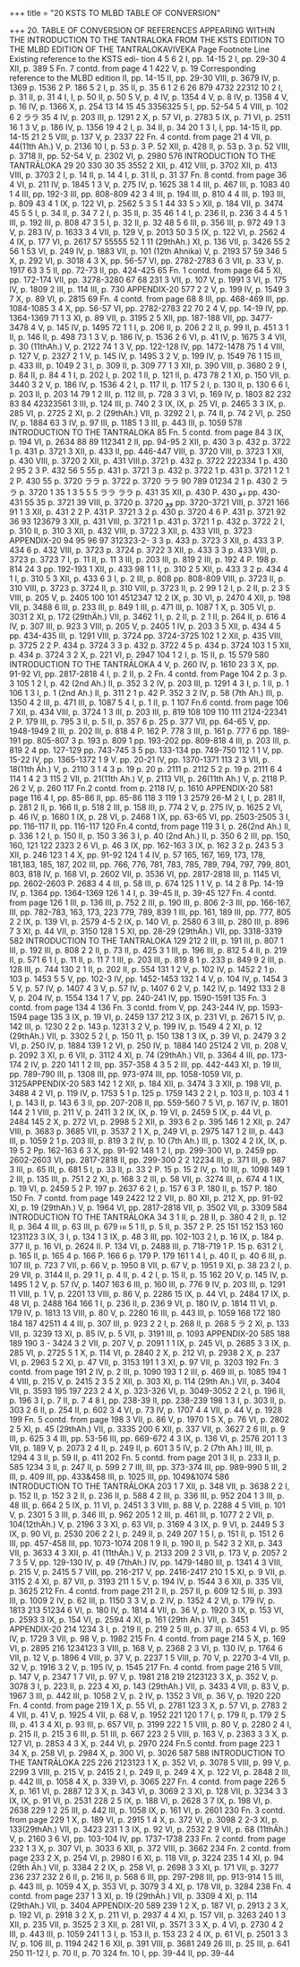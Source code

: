 +++
title = "20 KSTS TO MLBD TABLE OF CONVERSION"

+++
20. TABLE OF CONVERSION OF REFERENCES APPEARING WITHIN THE INTRODUCTION TO THE TANTRALOKA FROM THE KSTS EDITION TO THE MLBD EDITION OF THE TANTRALOKAVIVEKA 
Page Footnote Line Existing reference 
to the KSTS edi- 
tion 
4 
5 
6 
2 
I, pp. 14-15 
2 
I, pp. 29-30 
4 
XII, p. 389 
5 Fn. 7 contd. from 
page 4 
1 
422 
V, p. 19 
Corresponding reference to the MLBD edition 
II, pp. 14-15 II, pp. 29-30 
VIII, p. 3679 
IV, p. 1369 p. 1536 
2 
P. 186 
5 
2 
I, p. 35 
II, p. 35 
6 
1 
2 
6 
26 
879 
4732 
22312 
10 
2 
I, p. 31 
II, p. 31 
4 
I, 
I, p. 50 
II, p. 50 
5 
V, p. 4 
IV, p. 1354 
4 
V, p. 8 
IV, p. 1358 
4 
V, p. 16 
IV, p. 1366 
X, p. 254 
13 
14 
15 
45 
3356325 
5 
I, pp. 52-54 
5 
4 
VIII, p. 102 
6 
2 
ララ 
35 
4 
IV, p. 203 
III, p. 1291 
2 
X, p. 57 
VI, p. 2783 
5 
IX, p. 71 
VI, p. 2511 
16 
1 
3 V, p. 186 
IV, p. 1356 
19 
4 
2 
I, p. 34 
II, p. 34 
20 
1 
3 
I, 
I, pp. 14-15 
II, pp. 14-15 
21 
2 
5 
VIII, p. 137 
V, p. 2337 
22 Fn. 4 contd. from 
page 21 
4 
VII, p. 44(11th Ah.) V, p. 2136 
10 
I, p. 53 
p. 3 
P. 52 
XII, p. 428 
II, p. 53 
p. 3 p. 52 
VIII, p. 3718 II, pp. 52-54 
V, p. 2302 
VI, p. 2980 
576 
INTRODUCTION TO THE TANTRĀLOKA 
29 
20 
330 
30 
35 
3552 
2 
XII, p. 412 
VIII, p. 3702 
XII, p. 413 
VIII, p. 3703 
2 
I, p. 14 
II, p. 14 
4 
I, p. 31 
II, p. 31 
37 Fn. 8 contd. from 
page 36 
4 
VI, p. 211 
IV, p. 1845 
1 
3 
V, p. 275 
IV, p. 1625 
38 
1 
4 
III, p. 467 
III, p. 1083 
40 
1 
4 
III, pp. 192-3 
III, pp. 808-809 
42 
3 
4 
III, p. 194 
III, p. 810 
4 
4 
III, p. 193 
III, p. 809 
43 
4 
1 
IX, p. 122 
VI, p. 2562 
5 
3 
כ 5 
33 
44 
1 
5 
XII, p. 184 
VII, p. 3474 
45 
5 
5 
I, p. 34 
II, p. 34 
7 
2 
I, p. 35 
II, p. 35 
46 
1 
4 I, p. 236 
II, p. 236 
3 
4 
4 
5 
1 
III, p. 192 
III, p. 808 
47 
3 
5 
I, p. 32 
II, p. 32 
48 
5 
6 
III, p. 356 
III, p. 972 
49 
1 
3 
V, p. 283 
IV, p. 1633 
3 
4 
VII, p. 129 
V, p. 2013 
50 
3 
5 
IX, p. 122 
VI, p. 2562 
4 
4 
IX, p. 177 
VI, p. 2617 
57 
55555 
52 
1 
11 
(29thAh.) XI, p. 136 VII, p. 3426 
55 
2 
56 
1 
53 
VI, p. 249 
IV, p. 1883 
VII, p. 101 
(12th Ahnika) 
V, p. 2193 
57 
59 
346 
5 
X, p. 292 
VI, p. 3018 
4 
3 
X, pp. 56-57 
VI, pp. 2782-2783 
6 
3 
VII, p. 33 
V, p. 1917 
63 
3 
5 
II, pp. 72-73 
II, pp. 424-425 
65 Fn. 1 contd. from 
page 64 
5 
XI, pp. 172-174 
VII, pp. 3278-3280 
67 
68 
231 
3 
VII, p. 107 
V, p. 1991 
3 
VI, p. 175 
IV, p. 1809 
2 
III, p. 114 
III, p. 730 
APPENDIX-20 
577 
2 
2 
V, p. 199 
IV, p. 1549 
3 
7 
X, p. 89 
VI, p. 2815 
69 Fn. 4 contd. from 
page 68 
8 
III, pp. 468-469 
III, pp. 1084-1085 
3 
4 
X, pp. 56-57 
VI, pp. 2782-2783 
22 
70 
2 
4 
V, pp. 14-19 
IV, pp. 1364-1369 
71 
1 
3 
XI, p. 89 
VII, p. 3195 
2 
5 
XII, pp. 187-188 
VII, pp. 3477-3478 
4 
V, p. 145 
IV, p. 1495 
72 
1 
1 
I, p. 206 
II, p. 206 
2 
2 
II, p. 99 
II, p. 451 
3 
1 
II, p. 146 
II, p. 498 
73 
1 
3 
V, p. 186 
IV, p. 1536 
2 
6 
VI, p. 41 
IV, p. 1675 
3 
4 
VII, p. 30 (11thAh.) 
V, p. 2122 
74 
1 
3 
V, pp. 122-128 
IV, pp. 1472-1478 
75 
1 
4 
VIII, p. 127 
V, p. 2327 
2 
1 
V, p. 145 
IV, p. 1495 
3 
2 
V, p. 199 
IV, p. 1549 
76 
1 
15 
III, p. 433 
III, p. 1049 
2 
3 
I, p. 309 
II, p. 309 
77 
1 
3 
XII, p. 390 
VIII, p. 3680 
2 
9 
I, p. 84 
II, p. 84 
4 
1 
I, p. 202 
I, p. 202 
1 
II, p. 121 
II, p. 473 
78 
2 
1 
XI, p. 150 
VII, p. 3440 
3 
2 
V, p. 186 
IV, p. 1536 
4 
2 
I, p. 117 
II, p. 117 
5 
2 
I, p. 130 
II, p. 130 
6 
6 
I, p. 203 
II, p. 203 
14 
79 
1 
2 
III, p. 112 
III, p. 728 
3 
3 
VI, p. 169 
IV, p. 1803 
82 
232 
83 
84 
42323561 
3 
III, p. 124 
III, p. 740 
2 
3 
IX, 
IX, p. 25 
VI, p. 2465 
3 
3 
IX, p. 285 
VI, p. 2725 
2 
XI, p. 2 (29thAh.) 
VII, p. 3292 
2 
I, p. 74 
II, p. 74 
2 VI, p. 250 
IV, p. 1884 
63 
3 
IV, p. 97 
III, p. 1185 
1 
3 
III, p. 443 
III, p. 1059 
578 
INTRODUCTION TO THE TANTRALOKA 
85 Fn. 5 contd. from 
page 84 
3 
IX, p. 194 
VI, p. 2634 
88 
89 
112341 
2 
II, pp. 94-95 
2 
XII, p. 430 
3 
p. 432 
p. 3722 
1 
p. 431 
p. 3721 
3 
XII, p. 433 
II, pp. 446-447 
VIII, p. 3720 
VIII, p. 3723 
1 
XII, p. 430 
VIII, p. 3720 
2 
XII, p. 431 
VIII.p. 3721 
p. 432 
p. 3722 
222334 
1 
p. 430 
2 
95 
2 
3 
P. 432 
56 
5 
55 
p. 431 
p. 3721 
3 
p. 432 
p. 3722 
1 
p. 431 
p. 3721 
1 
2 
1 
2 
P. 430 
55 
p. 3720 
ララ 
p. 3722 
p. 3720 
ララ 
90 
789 
01234 
2 
1 
p. 430 
2 
ララ 
p. 3720 
1 
35 
1 
3 
5 
5 
5 
ララ 
ララ 
p. 431 
35 
XII, p. 430 
P. 
دو 
430 
pp. 430-431 
55 
35 
p. 3721 
39 
VIII, p. 3720 
p. 3720 
وو 
pp. 3720-3721 VIII, p. 3721 
166 
91 
1 
3 
XII, p. 431 
2 
2 
P. 431 
P. 
3721 
3 
2 
p. 430 
p. 3720 
4 
6 
P. 431 
p. 3721 
92 
36 
93 
123679 
3 XII, p. 431 
VIII, p. 3721 
1 
p. 431 
p. 3721 
1 
p. 432 
p. 3722 
2 
I, p. 310 
II, p. 310 
3 
XII, p. 432 
VIII, p. 3722 
3 
XII, p. 433 
VIII, p. 3723 
APPENDIX-20 
94 
95 
96 
97 
312323-2- 
3 3 
p. 433 
p. 3723 
3 
XII, p. 433 
3 
P. 434 
6 
p. 432 
VIII, p. 3723 p. 3724 
p. 3722 
3 
XII, p. 433 
3 3 
p. 433 
VIII, p. 3723 p. 3723 
7 
I, p. 11 
II, p. 11 
3 
III, p. 203 
III, p. 819 
2 
III, p. 192 
4 
P. 198 
p. 814 
24 
3 
pp. 192-193 
1 
XII, p. 433 
98 
1 
1 
I, p. 310 
2 
5 
XII, p. 433 
3 
2 
p. 434 
4 
1 
I, p. 310 
5 
3 
XII, p. 433 
6 
3 I, p. 2 
III, p. 808 
pp. 808-809 VIII, p. 3723 II, p. 310 
VIII, p. 3723 
p. 3724 II, p. 310 
VIII, p. 3723 
II, p. 2 
99 
1 
2 
I, p. 2 
II, p. 2 
3 
5 
VIII, p. 205 
V, p. 2405 
100 
101 
4512347 
12 
2 
IX, p. 30 
VI, p. 2470 
4 
XII, p. 198 
VII, p. 3488 
6 
III, p. 233 
III, p. 849 
1 
III, p. 471 
III, p. 1087 
1 
X, p. 305 
VI, p. 3031 
2 
XI, p. 172 (29thÄh.) VII, p. 3462 
1 
I, p. 2 
II, p. 2 
1 
II, p. 264 
II, p. 616 
4 
IV, p. 307 
III, p. 923 
3 
VIII, p. 205 
V, p. 2405 
1 
IV, p. 203 
3 
5 
XII, p. 434 
4 
5 
pp. 434-435 
III, p. 1291 
VIII, p. 3724 pp. 3724-3725 
102 
1 
2 XII, p. 435 
VIII, p. 3725 
2 
2 
P. 434 
p. 3724 
3 
3 
p. 432 
p. 3722 
4 
5 
p. 434 
p. 3724 
103 
1 
5 
XII, p. 434 
p. 3724 
3 
2 
X, p. 221 
VI, p. 2947 
104 
1 
2 
I, p. 15 
II, p. 15 
579 
580 
INTRODUCTION TO THE TANTRĀLOKA 
4 
V, p. 260 
IV, p. 1610 
23 
3 
X, pp. 91-92 
VI, pp. 2817-2818 
4 
I, p. 2 
II, p. 2 
Fn. 4 contd. from 
Page 104 
2 
p. 3 
p. 3 
105 
1 
2 
I, p. 42 (2nd Ah.) II, p. 352 
3 
2 
IV, p. 203 
III, p. 1291 
4 
3 
I, p. 1 
II, p. 1 
106 
1 
3 
I, p. 1 (2nd Ah.) 
II, p. 311 
2 
1 
p. 42 
P. 352 
3 
2 
IV, p. 58 (7th Ah.) III, p. 1350 
4 
2 
III, p. 471 
III, p. 1087 
5 
4 
I, p. 1 
II, p. 1 
107 Fn.6 contd. from 
page 106 
7 
XII, p. 434 
VIII, p. 3724 
1 
3 
III, p. 203 
III, p. 819 
108 
109 
110 
111 
2124-22341 
2 
P. 179 
III, p. 795 
3 
II, p. 5 
II, p. 357 
6 
p. 25 
p. 377 
VII, pp. 64-65 
V, pp. 1948-1949 
2 
III, p. 202 
III, p. 818 
4 
P. 162 
P. 778 
3 
III, p. 161 
p. 777 
6 
pp. 189-191 
pp. 805-807 
3 
p. 193 
p. 809 
1 
pp. 193-202 
pp. 809-818 
4 
III, p. 203 
III, p. 819 
2 
4 
pp. 127-129 
pp. 743-745 
3 
5 
pp. 133-134 
pp. 749-750 
112 1 
1 
V, pp. 15-22 
IV, pp. 1365-1372 
1 
9 
V. pp. 20-21 
IV, pp. 1370-1371 
113 
2 
3 
VII, p. 18(11th Äh.) V, p. 2110 
3 
1 
4 
3 
p. 19 p. 20 
p. 2111 
p. 2112 
5 
2 
p. 19 
p. 2111 
6 
4 
114 
1 
4 
2 
3 
115 
2 
VII, p. 21(11th Ah.) V, p. 2113 
VII, p. 26(11th Ah.) V, p. 2118 P. 26 
2 V, p. 260 
117 Fn.2 contd. from 
p. 2118 
IV, p. 1610 
APPENDIX-20 
581 
page 116 
4 
I, pp. 85-86 
II, pp. 85-86 
118 
3 
119 
1 
3 
2579 26-M 
2 
I, 
I, p. 281 
II, p. 281 
2 
II, p. 166 
II, p. 518 
2 
III, p. 158 
III, p. 774 
2 
V, p. 275 
IV, p. 1625 
2 
VI, p. 46 
IV, p. 1680 
1 
IX, p. 28 
VI, p. 2468 
1 
IX, pp. 63-65 
VI, pp. 2503-2505 
3 
I, pp. 116-117 
II, pp. 116-117 
120 Fn.4 contd, from 
page 119 
3 
I, p. 26(2nd Ah.) 
II, p. 336 
1 
2 
I, p. 150 
II, p. 150 
3 
36 
3 
I, p. 40 (2nd Ah.) 
II, p. 350 
6 
2 
III, pp. 150, 160, 
121 
122 
2323 
2 
6 
VI, p. 46 
3 
IX, pp. 162-163 
3 
IX, p. 162 
3 
2 
p. 243 
5 
3 
XII, p. 246 
123 
1 
4 
X, pp. 91-92 
124 
1 
4 
IV, p. 57 
165, 167, 169, 173, 
178, 181,183, 185, 187, 202 
III, pp. 766, 776, 781, 783, 785, 789, 794, 797, 799, 801, 803, 818 
IV, p. 168 
VI, p. 2602 
VII, p. 3536 
VI, pp. 2817-2818 
III, p. 1145 
VI, pp. 2602-2603 
P. 2683 
4 
4 
III, p. 58 
III, p. 674 
125 
1 
1 
V, p. 14 
2 
8 
Pp. 14-19 
IV, p. 1364 pp. 1364-1369 
126 
1 
4 
I, p. 39-45 
II, p. 39-45 
127 Fn. 4 contd. from 
page 126 
1 
III, p. 136 
III, p. 752 
2 
III, p. 190 
III, p. 806 
2-3 
III, pp. 166-167, 
III, pp. 782-783, 
163, 173, 223 
779, 789, 839 
1 
III, pp. 161, 189 
III, pp. 777, 805 
2 
2 
IX, p. 139 
VI, p. 2579 
4-5 
2 
IX, p. 140 
VI, p. 2580 
6 
3 
III, p. 280 
III, p. 896 
7 
3 
XI, p. 44 
VII, p. 3150 
128 
1 
5 
XI, pp. 28-29 
(29thÄh.) 
VII, pp. 3318-3319 
582 
INTRODUCTION TO THE TANTRALOKA 
129 
212 
2 
III, p. 191 
III, p. 807 
1 
III, p. 192 
III, p. 808 
2 
2 
II, p. 73 
II, p. 425 
3 
1 
III, p. 196 
III, p. 812 
5 
4 
II, p. 219 
II, p. 571 
6 
1 
I, p. 11 
II, p. 11 
7 
1 
III, p. 203 
III, p. 819 
8 
1 
p. 233 
p. 849 
9 
2 
III, p. 128 
III, p. 744 
130 
2 
1 
II, p. 202 
II, p. 554 
131 
1 
2 
V, p. 102 
IV, p. 1452 
2 
1 
p. 103 
p. 1453 
5 
5 
V, pp. 102-3 
IV, pp. 1452-1453 
132 
1 
4 
V, p. 104 
IV, p. 1454 
3 
5 
V, p. 57 
IV, p. 1407 
4 
3 
V, p. 57 
IV, p. 1407 
6 
2 
V, p. 142 
IV, p. 1492 
133 
2 
8 
V, p. 204 
IV, p. 1554 
134 
1 
7 
V, pp. 240-241 
IV, pp. 1590-1591 
135 Fn. 3 contd. from 
page 134 4 136 Fn. 3 contd. from 
V, pp. 243-244 
IV, pp. 1593-1594 
page 135 
3 
IX, p. 19 
VI, p. 2459 
137 
212 
3 
IX, p. 231 
VI, p. 2671 
5 IV, p. 142 
III, p. 1230 
2 
2 
p. 143 
p. 1231 
3 
2 
V, p. 199 
IV, p. 1549 
4 
2 
XI, p. 12 (29thAh.) VII, p. 3302 
5 
2 
I, p. 150 
11, p. 150 
138 
1 
3 
IX, p. 39 
VI, p. 2479 
3 
2 
VI, p. 250 
IV, p. 1884 
139 
1 
2 
VI, p. 250 
IV, p. 1884 
140 
25124 
2 
VII, p. 208 
V, p. 2092 
3 XI, p. 6 
VII, p. 3112 
4 
XI, p. 74 (29thAh.) 
VII, p. 3364 
4 
III, pp. 173-174 
2 
IV, p. 220 
141 
1 
2 
III, pp. 357-358 
4 
3 
5 
2 
III, pp. 442-443 
XI, p. 19 
III, pp. 789-790 
III, p. 1308 
III, pp. 973-974 
III, pp. 1058-1059 VII, p. 3125APPENDIX-20 
583 
142 
1 
2 
XII, p. 184 
XII, p. 3474 
3 
3 
XII, p. 198 
VII, p. 3488 
4 
2 
VI, p. 119 
IV, p. 1753 
5 
1 
p. 125 
p. 1759 
143 
2 
2 
I, p. 103 
II, p. 103 
4 
1 
I, p. 143 
II, p. 143 
6 
3 
II, pp. 207-208 
II, pp. 559-560 
7 
5 
VI, p. 167 
IV, p. 1801 
144 
2 
1 
VIII, p. 211 
V, p. 2411 
3 
2 
IX, 
IX, p. 19 
VI, p. 2459 
5 
IX, p. 44 
VI, p. 2484 
145 
2 
X, p. 272 
VI, p. 2998 
5 
2 
XII, p. 393 
6 
2 
p. 395 
146 
1 
2 
XII, p. 247 
VIII, p. 3683 
p. 3685 
VII, p. 3537 
2 
1 
X, p, 249 
VI, p. 2975 
147 
1 
2 
III, p. 443 
III, p. 1059 
2 
1 
p. 203 
III, p. 819 
3 
2 
IV, p. 10 (7th Ah.) III, p. 1302 
4 
2 IX, 
IX, p. 19 
5 
2 
Pp. 162-163 
6 
3 
X, pp. 91-92 
148 
1 
2 
I, pp. 299-300 
VI, p. 2459 
pp. 2602-2603 
VI, pp. 2817-2818 
II, pp. 299-300 
2 
2 
12234 
III, p. 371 
III, p. 987 
3 
III, p. 65 
III, p. 681 
5 
I, p. 33 
II, p. 33 
2 
P. 15 
p. 15 
2 
IV, p. 10 
III, p. 1098 
149 
1 
2 
III, p. 135 
III, p. 751 
2 
2 
XI, p. 168 
3 
2 
III, p. 58 
VII, p. 3274 III, p. 674 
4 
1 
IX, p. 19 
VI, p. 2459 
5 
2 
P. 197 
p. 2637 
6 
2 I, p. 157 
6 
3 
P. 180 
II, p. 157 P. 180 
150 Fn. 7 contd. from 
page 149 
2422 
12 
2 
VII, p. 80 XII, p. 212 
X, pp. 91-92 
XI, p. 19 (29thAh.) 
V, p. 1964 
VI, pp. 2817-2818 
VII, p. 3502 
VII, p. 3309 
584 
INTRODUCTION TO THE TANTRĀLOKA 
34 
3 
1 
II, p. 28 
II, p. 380 
4 
2 
II, p. 12 
II, p. 364 
4 
III, p. 63 
III, p. 679 
เค 
5 
1 
II, p. 5 
II, p. 357 
2 
P. 25 
151 
152 
153 
160 
1231123 
3 
IX, 
3 
I, p. 134 
1 3 
IX, p. 48 
3 
III, pp. 102-103 
2 
I, p. 16 
IX, p. 184 
p. 377 
II, p. 16 VI, p. 2624 
II. 
P. 134 
VI, p. 2488 
III, p. 718-719 
1 
P. 15 
p. 631 
2 
I, p. 165 
II, p. 165 
4 
p. 166 
P. 166 
6 
p. 179 
P. 179 
161 
1 
4 
I, p. 40 
II, p. 40 
6 
III, p. 107 
III, p. 723 
7 
VII, p. 66 
V, p. 1950 
8 
VII, p. 67 
V, p. 1951 
9 
XI, p. 38 
23 
2 
I, p. 29 
VII, p. 3144 II, p. 29 
1 
I, p. 4 
II, p. 4 
2 
I, p. 15 
II, p. 15 
162 
20 
V, p. 145 
IV, p. 1495 
1 
2 
V, p. 57 
IV, p. 1407 
163 
6 
III, p. 160 
III, p. 776 
9 
IV, p. 203 
III, p. 1291 
11 
VIII, p. 1 
V, p. 2201 
13 
VIII, p. 86 
V, p. 2286 
15 
IX, p. 44 
VI, p. 2484 
17 
IX, p. 48 
VI, p. 2488 
164 166 
1 
I, p. 236 
II, p. 236 
9 
VI, p. 180 
IV, p. 1814 
11 
VI, p. 179 
IV, p. 1813 
13 
VIII, p. 80 
V, p. 2280 
16 III, p. 443 
III, p. 1059 
168 
172 
180 
184 
187 
42511 
4 
4 
III, p. 307 
III, p. 923 
2 
2 I, p. 268 
II, p. 268 
5 
ラ 
2 XI, p. 133 
VII, p. 3239 
13 
XI, p. 85 IV, p. 5 
VII, p. 3191 
III, p. 1093 
APPENDIX-20 
585 
188 
189 
190 
3 - 3424 
3 
2 
VII, p. 207 
V, p. 2091 
1 
1 
IX, p. 245 
VI, p. 2685 
3 
3 
IX, p. 285 
VI, p. 2725 
5 
1 
X, p. 114 
VI, p. 2840 
2 
X, p. 212 
VI, p. 2938 
2 
X, p. 237 
VI, p. 2963 
5 
2 
XI, p. 47 
VII, p. 3153 
191 
1 
3 
XI, p. 97 
VII, p. 3203 
192 
Fn. 3 contd. from 
page 191 
2 
IV, p. 2 
III, p. 1090 
193 
1 
2 
III, p. 469 
III, p. 1085 
194 
1 
4 
VIII, p. 215 
V, p. 2415 
2 
3 
5 
2 
XII, p. 303 
XI, p. 114 (29th Ah.) VII, p. 3404 
VII, p. 3593 
195 
197 
223 
2 
4 
X, p. 323-326 
VI, p. 3049-3052 
2 
2 
I, p. 196 
II, p. 196 
3 
I, p. 7 
II, p. 7 
4 
8 
I, pp. 238-39 
II, pp. 238-239 
198 
1 
3 
I, p. 303 
II, p. 303 
2 
6 
II, p. 254 
II, p. 602 
3 
4 
VI, p. 73 
IV, p. 1707 
4 
4 
VII, p. 44 
V, p. 1928 
199 Fn. 5 contd. from 
page 198 
3 
VII, p. 86 
V, p. 1970 
1 
5 
X, p. 76 
VI, p. 2802 
2 
5 
XI, p. 45 (29thAh.) 
VII, p. 3335 
200 
6 
XII, p. 337 
VII, p. 3627 
2 
6 
III, p. 9 
III, p. 625 
3 
4 
III, pp. 53-56 
III, pp. 669-672 
4 
3 
IX, p. 136 
VI, p. 2576 
201 
1 
3 
VII, p. 189 
V, p. 2073 
2 
4 
II, p. 249 
II, p. 601 
3 
5 
IV, p. 2 (7th Ah.) III, 
III, p. 1294 
4 
3 
II, p. 59 
II, p. 411 
202 Fn. 5 contd. from 
page 201 
3 
II, p. 233 
II, p. 585 
1234 
3 
II, p. 247 
II, p. 599 
2 
7 
III, 
III, pp. 373-374 
III, pp. 989-990 
5 III, 
2 
III, p. 409 
III, pp. 433&458 
III, p. 1025 
III, pp. 1049&1074 
586 
INTRODUCTION TO THE TANTRĀLOKA 
203 
1 
7 
XII, p. 348 
VII, p. 3638 
2 
2 
I, p. 152 
II, p. 152 
3 
2 
II, p. 236 
II, p. 588 
4 
2 
III, p. 336 
III, p. 952 
204 
1 
3 
III, p. 48 
III, p. 664 
2 
5 
IX, p. 11 
VI, p. 2451 
3 
3 
VIII, p. 88 
V, p. 2288 
4 
5 
VIII, p. 101 
V, p. 2301 
5 
3 
III, p. 346 
III, p. 962 
205 
1 
2 
III, p. 461 
III, p. 1077 
2 
2 
VII, p. 104(12thÄh.) V, p. 2196 
3 
3 
XI, p. 63 
VII, p. 3169 
4 
3 
IX, p. 9 
VI, p. 2449 
5 
3 
IX, p. 90 
VI, p. 2530 
206 
2 
2 
I, p. 249 
II, p. 249 
207 
1 
5 
I, p. 151 
II, p. 151 
2 
6 
III, pp. 457-458 
III, pp. 1073-1074 
208 
1 
9 
II, p. 190 
II, p. 542 
3 
2 
XII, p. 343 
VII, p. 3633 
4 
3 
XII, p. 41 (11thÄh.) 
V, p. 2133 
209 
2 
3 
VII, p. 173 
V, p. 2057 
2 
7 
3 
5 
V, pp. 129-130 
IV, p. 49 (7thAh.) 
IV, pp. 1479-1480 
III, p. 1341 
4 
3 
VIII, p. 215 
V, p. 2415 
5 
7 
VIII, pp. 216-217 
V, pp. 2416-2417 
210 
1 
5 
XI, p. 9 
VII, p. 3115 
2 
4 
XI, p. 87 
VII, p. 3193 
211 
1 
5 
V, p. 194 
IV, p. 1544 
3 
6 
XII, p. 335 
VII, p. 3625 
212 Fn. 4 contd. from 
page 211 
2 
II, p. 257 
II, p. 609 
12 
5 
III, p. 393 
III, p. 1009 
2 
IV, p. 62 
III, p. 1150 
3 
3 
V, p. 2 
IV, p. 1352 
4 
2 
VI, p. 179 
IV, p. 1813 
213 
51234 
6 
VI, p. 180 
IV, p. 1814 
4 
VII, p. 36 
V, p. 1920 
3 IX, p. 153 
VI, p. 2593 
3 
IX, p. 154 
VI, p. 2594 
4 
XI, p. 161 (29th Ah.) VII, p. 3451 
APPENDIX-20 
214 
1234 
3 
I, p. 219 
II, p. 219 
2 
5 
III, p. 37 
III, p. 653 
4 
VI, p. 95 
IV, p. 1729 
3 
VII, p. 98 
V, p. 1982 
215 Fn. 4 contd. from 
page 214 
5 
X, p. 169 
VI, p. 2895 
216 
1234123 
3 
VIII, p. 168 
V, p. 2368 
2 
3 
VI, p. 130 
IV, p. 1764 
6 
VII, p. 12 
V, p. 1896 
4 
VIII, p. 37 
V, p. 2237 
1 
5 
VIII, p. 70 
V, p. 2270 
3-4 
VII, p. 32 
V, p. 1916 
3 
2 
V, p. 195 
IV, p. 1545 
217 Fn. 4 contd. from 
page 216 
5 
VIII, p. 147 
V, p. 2347 
1 
7 
VII, p. 97 
V, p. 1981 
218 
219 
2123123 
3 
X, p. 352 
V, p. 3078 
3 
I, p. 223 
II, p. 223 
4 
XI, p. 143 (29thAh.) 
VII, p. 3433 
4 
VII, p. 83 
V, p. 1967 
3 
III, p. 442 
III, p. 1058 
2 
V, p. 2 
IV, p. 1352 
3 
VII, p. 36 
V, p. 1920 
220 Fn. 4 contd. from 
page 219 
1 
X, p. 55 
VI, p. 2781 
123 
3 
X, p. 57 
VI, p. 2783 
2 
4 
VII, p. 41 
V, p. 1925 
4 
VII, p. 68 
V, p. 1952 
221 
120 
1 
7 
I, p. 179 
II, p. 179 
2 
5 
III, p. 41 
3 
4 
XI, p. 93 
III, p. 657 VII, p. 3199 
222 
1 
5 
VIII, p. 80 
V, p. 2280 
2 
4 
I, p. 215 
II, p. 215 
3 
6 
III, p. 51 
III, p. 667 
223 
2 
5 
VIII, p. 163 
V, p. 2363 
3 
3 
X, p. 127 
VI, p. 2853 
4 
3 X, p. 244 
VI, p. 2970 
224 Fn.5 contd. from 
page 223 
1 
34 
X, p. 258 
VI, p. 2984 
X, p. 300 
VI, p. 3026 
587 
588 
INTRODUCTION TO THE TANTRĀLOKA 
225 
226 
2123123 
1 
X, p. 352 
VI, p. 3078 
5 
VIII, p. 99 
V, p. 2299 
3 
VIII, p. 215 
V, p. 2415 
2 
I, p. 249 
II, p. 249 
4 
X, p. 122 
VI, p. 2848 
2 
III, p. 442 
III, p. 1058 
4 
X, p. 339 
VI, p. 3065 
227 Fn. 4 contd. from 
page 226 
5 
X, p. 161 
VI, p. 2887 
12 
3 
X, p. 343 
VI, p. 3069 
2 
3 
XI, p. 128 
VII, p. 3234 
3 
3 
IX, 
IX, p. 91 
VI, p. 2531 
228 
2 
5 
IX, p. 188 
VI, p. 2628 
3 
7 
IX, p. 198 
VI, p. 2638 
229 
1 
2 
25 
III, p. 442 
III, p. 1058 
IX, p. 161 
VI, p. 2601 
230 Fn. 3 contd. from 
page 229 
1 
X, p. 189 
VI, p. 2915 
1 
4 
X, p. 372 
VI, p. 3098 
2 
2-3 
XI, p. 133(29thAh.) VII, p. 3423 
231 
1 
3 
IX, p. 92 
VI, p. 2532 
2 
9 
VII, p. 68 (11thÄh.) V, p. 2160 
3 
6 
VI, pp. 103-104 
IV, pp. 1737-1738 
233 Fn. 2 contd. from 
page 232 
1 
3 
X, p. 307 
VI, p. 3033 
6 
XII, p. 372 
VIII, p. 3662 
234 Fn. 2 contd. from 
page 233 
2 
X, p. 254 
VI, p. 2980 
I 
6 
XI, p. 118 
VII, p. 3224 
235 
1 
4 
XI, p. 94 (29th Āh.) VII, p. 3384 
2 
2 
IX, p. 258 
VI, p. 2698 
3 
3 
XI, p. 171 
VII, p. 3277 
236 
237 
232 
2 
6 
II, p. 216 
II, p. 568 
6 
III, pp. 297-298 
III, pp. 913-914 
1 
5 
III, p. 443 
III, p. 1059 
4 
X, p. 353 
VI, p. 3079 
3 
4 
XI, p. 178 
VII, p. 3284 
238 Fn. 4 contd. from 
page 237 
1 
3 
XI, p. 19 (29thĀh.) VII, p. 3309 
4 
XI, p. 114 (29thAh.) VII, p. 3404 
APPENDIX-20 
589 
239 
1 
2 
X, p. 187 
VI, p. 2913 
2 
3 
X, p. 192 
VI, p. 2918 
3 
2 
X, p. 211 
VI, p. 2937 
4 
4 
XI, p. 157 
VII, p. 3263 
240 
1 
3 
XII, p. 235 
VII, p. 3525 
2 
3 
XII, p. 281 
VII, p. 3571 
3 
3 
X, p. 4 
VI, p. 2730 
4 
2 
III, p. 443 
III, p. 1059 
241 
1 
3 
I, p. 153 
II, p. 153 
23 
2 
4 
IX, p. 61 
VI, p. 2501 
3 
3 
IV, p. 106 
III, p. 1194 
242 
1 
6 
XII, p. 391 
VIII, p. 3681 
249 
26 
III, p. 25 
III, p. 641 
250 
11-12 
I, p. 70 
II, p. 70 
324 
fn. 
10 
I, pp. 39-44 
II, pp. 39-44